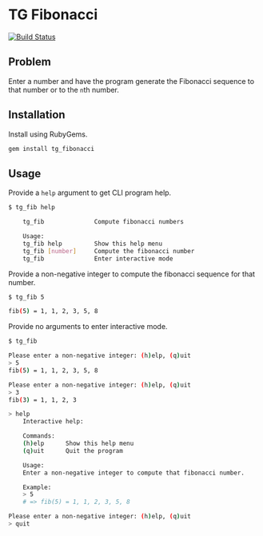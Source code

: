 # TG Fibonacci

[![Build Status](https://travis-ci.com/tacoda/tg_fibonacci.svg?branch=master)](https://travis-ci.com/tacoda/tg_fibonacci)

## Problem

Enter a number and have the program generate the Fibonacci sequence to that number or to the `n`th number.

## Installation

Install using RubyGems.

```sh
gem install tg_fibonacci
```

## Usage

Provide a `help` argument to get CLI program help.

```sh
$ tg_fib help

    tg_fib              Compute fibonacci numbers

    Usage:
    tg_fib help         Show this help menu
    tg_fib [number]     Compute the fibonacci number
    tg_fib              Enter interactive mode
```

Provide a non-negative integer to compute the fibonacci sequence for that number.

```sh
$ tg_fib 5

fib(5) = 1, 1, 2, 3, 5, 8
```

Provide no arguments to enter interactive mode.

```sh
$ tg_fib

Please enter a non-negative integer: (h)elp, (q)uit
> 5
fib(5) = 1, 1, 2, 3, 5, 8

Please enter a non-negative integer: (h)elp, (q)uit
> 3
fib(3) = 1, 1, 2, 3

> help
    Interactive help:

    Commands:
    (h)elp      Show this help menu
    (q)uit      Quit the program

    Usage:
    Enter a non-negative integer to compute that fibonacci number.

    Example:
    > 5
    # => fib(5) = 1, 1, 2, 3, 5, 8

Please enter a non-negative integer: (h)elp, (q)uit
> quit
```
